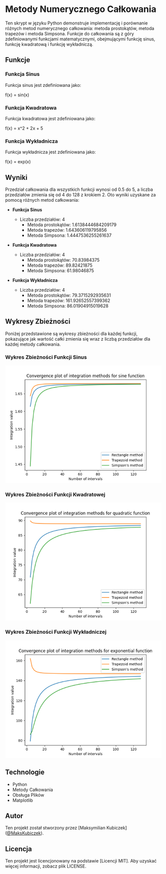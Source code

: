 # Metody Numerycznego Całkowania

Ten skrypt w języku Python demonstruje implementację i porównanie różnych metod numerycznego całkowania: metoda prostokątów, metoda trapezów i metoda Simpsona. Funkcje do całkowania są z góry zdefiniowanymi funkcjami matematycznymi, obejmującymi funkcję sinus, funkcję kwadratową i funkcję wykładniczą.

## Funkcje

### Funkcja Sinus

Funkcja sinus jest zdefiniowana jako:

  f(x) = sin(x)

### Funkcja Kwadratowa

Funkcja kwadratowa jest zdefiniowana jako:

  f(x) = x^2 + 2x + 5

### Funkcja Wykładnicza

Funkcja wykładnicza jest zdefiniowana jako:

  f(x) = exp(x)

## Wyniki

Przedział całkowania dla wszystkich funkcji wynosi od 0.5 do 5, a liczba przedziałów zmienia się od 4 do 128 z krokiem 2. Oto wyniki uzyskane za pomocą różnych metod całkowania:

- **Funkcja Sinus**
  - Liczba przedziałów: 4
    - Metoda prostokątów: 1.6138444684209179
    - Metoda trapezów: 1.643606119795856
    - Metoda Simpsona: 1.4447536255261637

- **Funkcja Kwadratowa**
  - Liczba przedziałów: 4
    - Metoda prostokątów: 70.83984375
    - Metoda trapezów: 89.82421875
    - Metoda Simpsona: 61.98046875

- **Funkcja Wykładnicza**
  - Liczba przedziałów: 4
    - Metoda prostokątów: 79.3715292935631
    - Metoda trapezów: 161.92652557399362
    - Metoda Simpsona: 86.01904915019628

## Wykresy Zbieżności

Poniżej przedstawione są wykresy zbieżności dla każdej funkcji, pokazujące jak wartość całki zmienia się wraz z liczbą przedziałów dla każdej metody całkowania.

### Wykres Zbieżności Funkcji Sinus

 ![Wykres Zbieżności Funkcji Sinus](sine_convergence.png)

### Wykres Zbieżności Funkcji Kwadratowej

 ![Wykres Zbieżności Funkcji Kwadratowej](quadratic_convergence.png)

### Wykres Zbieżności Funkcji Wykładniczej

 ![Wykres Zbieżności Funkcji Wykładniczej](exponential_convergence.png)

## Technologie

- Python
- Metody Całkowania
- Obsługa Plików
- Matplotlib

## Autor

Ten projekt został stworzony przez [Maksymilian Kubiczek] ([@MaksKubiczek](https://github.com/MaksKubiczek)).

## Licencja

Ten projekt jest licencjonowany na podstawie [Licencji MIT]. Aby uzyskać więcej informacji, zobacz plik LICENSE.
